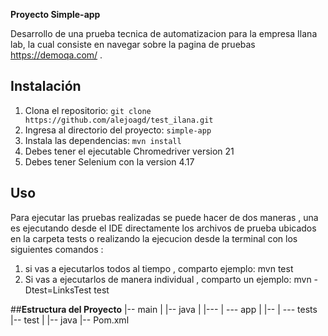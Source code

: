 **Proyecto Simple-app**

Desarrollo de una prueba tecnica de automatizacion para la empresa Ilana lab, la cual consiste en navegar sobre la pagina de pruebas https://demoqa.com/ .

## Instalación

1. Clona el repositorio: `git clone https://github.com/alejoagd/test_ilana.git`
2. Ingresa al directorio del proyecto: `simple-app`
3. Instala las dependencias: `mvn install`
4. Debes tener el ejecutable Chromedriver version 21
5. Debes tener Selenium con la version 4.17

## Uso

Para ejecutar las pruebas realizadas se puede hacer de dos maneras , una es ejecutando desde el IDE directamente los archivos de prueba ubicados en la carpeta tests 
o realizando la ejecucion desde la terminal con los siguientes comandos :
1. si vas a ejecutarlos todos al tiempo  , comparto ejemplo: mvn test
2. Si vas a ejecutarlos de manera individual , comparto un ejemplo: mvn -Dtest=LinksTest test

##**Estructura del Proyecto**
|-- main
|   |-- java
|   |---  | --- app
|   |--   | --- tests
|-- test
|   |-- java
|-- Pom.xml

